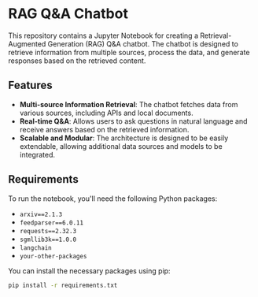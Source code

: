 # RAG Q&A Chatbot

This repository contains a Jupyter Notebook for creating a Retrieval-Augmented Generation (RAG) Q&A chatbot. The chatbot is designed to retrieve information from multiple sources, process the data, and generate responses based on the retrieved content.

## Features

- **Multi-source Information Retrieval**: The chatbot fetches data from various sources, including APIs and local documents.
- **Real-time Q&A**: Allows users to ask questions in natural language and receive answers based on the retrieved information.
- **Scalable and Modular**: The architecture is designed to be easily extendable, allowing additional data sources and models to be integrated.

## Requirements

To run the notebook, you'll need the following Python packages:

- `arxiv==2.1.3`
- `feedparser==6.0.11`
- `requests==2.32.3`
- `sgmllib3k==1.0.0`
- `langchain`
- `your-other-packages`

You can install the necessary packages using pip:

```bash
pip install -r requirements.txt
